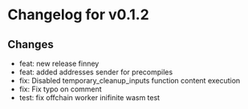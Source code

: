 # Changelog for v0.1.2

## Changes
- feat: new release finney
- feat: added addresses sender for precompiles
- fix: Disabled temporary_cleanup_inputs function content execution
- fix: Fix typo on comment
- test: fix offchain worker inifinite wasm test

